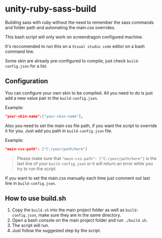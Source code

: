 # unity-ruby-sass-build

Building sass with ruby without the need to remember the sass commands and folder path and automating the main.css overrides.

This bash script will only work on screendragon configured machine.

It's reccomended to run this on a `Visual studio code` editor on a bash command line.

Some skin are already pre-configured to compile, just check `build-config.json` for a list.

## Configuration

You can configure your own skin to be compiled. 
All you need to do is just add a new value pair in the `build-config.json`.

Example:

```json
"your-skin-name":["your-skin-name"],
```

Also you need to set the main css file path, if you want the script to override it for you.
Just add you path in `build-config.json` file.

Example:

```json
"main-css-path": ["C:/your/path/here"]
```

> Please make sure that `"main-css-path": ["C:/your/path/here"]` is the last line of your `build-config.json`  or it will return an error while you try to run the script.

If you want to set the main.css manually each time just comment out last line in `build-config.json`.

## How to use build.sh

1. Copy the `build.sh` into the main project folder as well as `build-config.json`, make sure they are in the same directory.
2. Open a bash console on the main project folder and run `./build.sh`.
3. The script will run.
4. Just follow the suggested step by the script.





